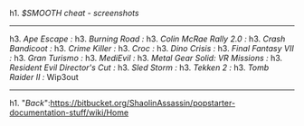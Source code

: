 h1. *$SMOOTH cheat - screenshots*


______________________________________________________________________________________________________________


h3. _Ape Escape :_
h3. _Burning Road :_
h3. _Colin McRae Rally 2.0 :_ 
h3. _Crash Bandicoot :_ 
h3. _Crime Killer :_ 
h3. _Croc :_ 
h3. _Dino Crisis :_ 
h3. _Final Fantasy VII :_ 
h3. _Gran Turismo :_ 
h3. _MediEvil :_ 
h3. _Metal Gear Solid: VR Missions :_ 
h3. _Resident Evil Director's Cut :_ 
h3. _Sled Storm :_ 
h3. _Tekken 2 :_ 
h3. _Tomb Raider II :_ 
Wip3out







______________________________________________________________________________________________________________

h1. "*Back*":https://bitbucket.org/ShaolinAssassin/popstarter-documentation-stuff/wiki/Home